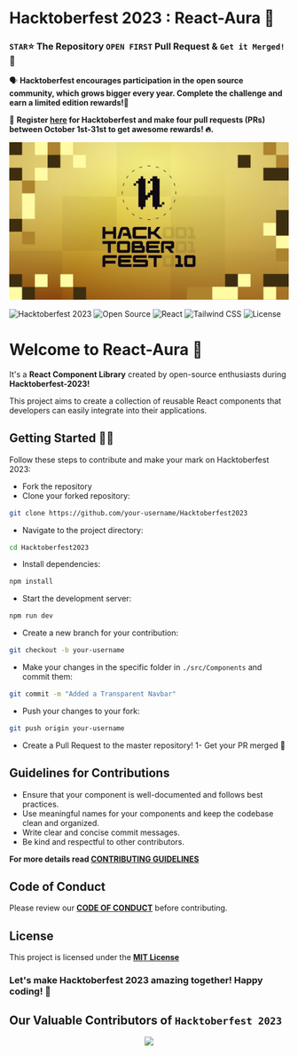 # Hacktoberfest 2023 : React-Aura 🚀

### `STAR`⭐ The Repository `OPEN FIRST` Pull Request & `Get it Merged!` 🎉
🗣 **Hacktoberfest encourages participation in the open source community, which grows bigger every year. Complete the challenge and earn a limited edition rewards!🚀**

📢 **Register [here](https://hacktoberfest.com) for Hacktoberfest and make four pull requests (PRs) between October 1st-31st to get awesome rewards! 🔥.**

<img src="./public/hacktoberfest_icon.png" alt="Hacktoberfest2023 Banner"/>

![Hacktoberfest 2023](https://img.shields.io/badge/Hacktoberfest-2023-blueviolet.svg)
![Open Source](https://img.shields.io/badge/Open%20Source-Yes-brightgreen.svg)
![React](https://img.shields.io/badge/React-^18.2.0-blue.svg)
![Tailwind CSS](https://img.shields.io/badge/Tailwind%20CSS-^2.2.19-38B2AC.svg)
![License](https://img.shields.io/badge/License-MIT-brightgreen.svg)

# Welcome to React-Aura 🚀
It's a <b>React Component Library</b> created by open-source enthusiasts during <b>Hacktoberfest-2023!</b>

This project aims to create a collection of reusable React components that developers can easily integrate into their applications.

## Getting Started 🤩🤗

Follow these steps to contribute and make your mark on Hacktoberfest 2023:

- Fork the repository
- Clone your forked repository: 
```bash
git clone https://github.com/your-username/Hacktoberfest2023
```
- Navigate to the project directory: 
```bash
cd Hacktoberfest2023
```
- Install dependencies: 
```bash
npm install
```
- Start the development server: 
```bash
npm run dev
```
- Create a new branch for your contribution: 
```bash
git checkout -b your-username
```
- Make your changes in the specific folder in `./src/Components` and commit them: 
```bash 
git commit -m "Added a Transparent Navbar"
```
- Push your changes to your fork: 
```bash
git push origin your-username
```
- Create a Pull Request to the master repository!
1- Get your PR merged 🚀

## Guidelines for Contributions

- Ensure that your component is well-documented and follows best practices.
- Use meaningful names for your components and keep the codebase clean and organized.
- Write clear and concise commit messages.
- Be kind and respectful to other contributors. 

**For more details read [CONTRIBUTING GUIDELINES](CONTRIBUTING.md)**

## Code of Conduct
Please review our **[CODE OF CONDUCT](CODE_OF_CONDUCT.md)** before contributing.

## License
This project is licensed under the **[MIT License](LICENSE)**

### Let's make Hacktoberfest 2023 amazing together! Happy coding! 🎉

## Our Valuable Contributors of `Hacktoberfest 2023`

<div align="center">
<a href="https://github.com/pooranjoyb/Hacktoberfest2023/graphs/contributors">
  <img src="https://contrib.rocks/image?repo=pooranjoyb/Hacktoberfest2023" />
</a>
</div>

